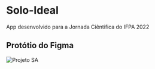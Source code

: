 # Solo-Ideal
App desenvolvido para a Jornada Ciêntifica do IFPA 2022

## Protótio do Figma

![Projeto SA](https://user-images.githubusercontent.com/63087627/231478760-0c3c0766-644e-4fb3-9224-d88165119871.png)
